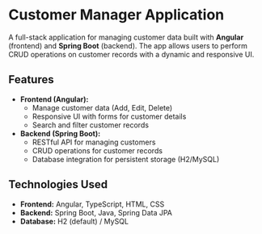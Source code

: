 # Customer Manager Application

A full-stack application for managing customer data built with **Angular** (frontend) and **Spring Boot** (backend). The app allows users to perform CRUD operations on customer records with a dynamic and responsive UI.

## Features

- **Frontend (Angular):**
  - Manage customer data (Add, Edit, Delete)
  - Responsive UI with forms for customer details
  - Search and filter customer records
- **Backend (Spring Boot):**
  - RESTful API for managing customers
  - CRUD operations for customer records
  - Database integration for persistent storage (H2/MySQL)

## Technologies Used

- **Frontend:** Angular, TypeScript, HTML, CSS
- **Backend:** Spring Boot, Java, Spring Data JPA
- **Database:** H2 (default) / MySQL
